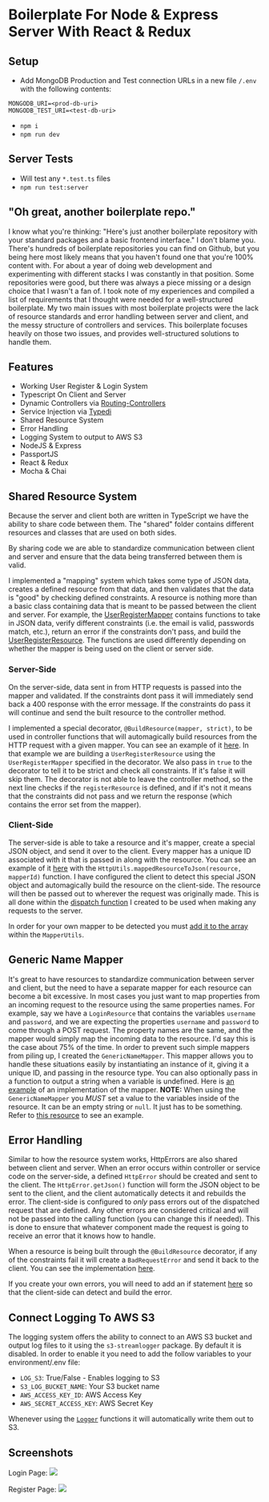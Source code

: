 # Boilerplate For Node & Express Server With React & Redux

## Setup
- Add MongoDB Production and Test connection URLs in a new file `/.env` with the following contents:
```
MONGODB_URI=<prod-db-uri>
MONGODB_TEST_URI=<test-db-uri>
```
- `npm i`
- `npm run dev`

## Server Tests
- Will test any `*.test.ts` files
- `npm run test:server`

## "Oh great, another boilerplate repo."
I know what you're thinking: "Here's just another boilerplate repository with your standard packages and a basic frontend interface." I don't blame you. There's hundreds of boilerplate repositories you can find on Github, but you being here most likely means that you haven't found one that you're 100% content with. For about a year of doing web development and experimenting with different stacks I was constantly in that position. Some repositories were good, but there was always a piece missing or a design choice that I wasn't a fan of. I took note of my experiences and compiled a list of requirements that I thought were needed for a well-structured boilerplate. My two main issues with most boilerplate projects were the lack of resource standards and error handling between server and client, and the messy structure of controllers and services. This boilerplate focuses heavily on those two issues, and provides well-structured solutions to handle them.

## Features
- Working User Register & Login System
- Typescript On Client and Server
- Dynamic Controllers via [Routing-Controllers](https://github.com/typestack/routing-controllers)
- Service Injection via [Typedi](https://github.com/typestack/typedi)
- Shared Resource System
- Error Handling
- Logging System to output to AWS S3
- NodeJS & Express
- PassportJS
- React & Redux
- Mocha & Chai

## Shared Resource System

Because the server and client both are written in TypeScript we have the ability to share
code between them. The "shared" folder contains different resources and classes that 
are used on both sides.

By sharing code we are able to standardize communication between client and server and 
ensure that the data being transferred between them is valid. 

I implemented a "mapping" system which takes some type of JSON data, creates a defined resource
from that data, and then validates that the data is "good" by checking defined constraints. A resource is nothing
more than a basic class containing data that is meant to be passed between the client and server. For example,
the [UserRegisterMapper](https://github.com/jmrapp1/Node-React-Redux-Boilerplate/blob/master/src/shared/mappers/user/UserRegisterMapper.ts)
contains functions to take in JSON data, verify different constraints (i.e. the email is valid, passwords match, etc.), return an error
if the constraints don't pass, and build the [UserRegisterResource](https://github.com/jmrapp1/Node-React-Redux-Boilerplate/blob/master/src/shared/resources/user/UserRegisterResource.ts). 
The functions are used differently depending on whether the mapper is being used on the client or server side.

### Server-Side
On the server-side, data sent in from HTTP requests is passed into the mapper and validated. If the constraints
dont pass it will immediately send back a 400 response with the error message. If the constraints do pass it will
continue and send the built resource to the controller method.

I implemented a special decorator, `@BuildResource(mapper, strict)`, to be used in controller functions that will automagically build resources from the
HTTP request with a given mapper. You can see an example of it [here](https://github.com/jmrapp1/Node-React-Redux-Boilerplate/blob/master/src/server/controllers/UserController.ts#L20).
In that example we are building a `UserRegisterResource` using the `UserRegisterMapper` specified in the decorator. We also pass
in `true` to the decorator to tell it to be strict and check all constraints. If it's false it will skip them. The decorator is not able to
leave the controller method, so the next line checks if the `registerResource` is defined, and if it's not it means that the constraints did not
pass and we return the response (which contains the error set from the mapper).

### Client-Side
The server-side is able to take a resource and it's mapper, create a special JSON object, and send it over to the client. Every mapper has a unique
ID associated with it that is passed in along with the resource. You can see an example of it [here](https://github.com/jmrapp1/Node-React-Redux-Boilerplate/blob/master/src/server/controllers/UserController.ts#L32)
with the `HttpUtils.mappedResourceToJson(resource, mapperId)` function.
I have configured the client to detect this special JSON object and automagically build the resource on the client-side. The resource will then be passed out to 
wherever the request was originally made. This is all done within the [dispatch function](https://github.com/jmrapp1/Node-React-Redux-Boilerplate/blob/master/src/client/src/redux/utils/fetchUtils.ts#L14) I created
to be used when making any requests to the server. 

In order for your own mapper to be detected you must [add it to the array](https://github.com/jmrapp1/Node-React-Redux-Boilerplate/blob/master/src/shared/mappers/MapperUtils.ts#L6) 
within the `MapperUtils`. 

## Generic Name Mapper

It's great to have resources to standardize communication between server and client, but the need to have a separate
mapper for each resource can become a bit excessive. In most cases you just want to map properties from an incoming request to
the resource using the same properties names. For example, say we have a `LoginResource` that contains the variables `username`
and `password`, and we are expecting the properties `username` and `password` to come through a POST request. The property names 
are the same, and the mapper would simply map the incoming data to the resource. I'd say this is the case about 75% of the time.
In order to prevent such simple mappers from piling up, I created the `GenericNameMapper`. This mapper allows you to handle 
these situations easily by instantiating an instance of it, giving it a unique ID, and passing in the resource type. You can
also optionally pass in a function to output a string when a variable is undefined. Here is [an example](https://github.com/jmrapp1/Node-React-Redux-Boilerplate/blob/master/src/shared/mappers/MapperUtils.ts#L10)
of an implementation of the mapper. **NOTE:** When using the `GenericNameMapper` you _MUST_ set a value to the variables inside of the resource. It 
can be an empty string or `null`. It just has to be something. Refer to [this resource](https://github.com/jmrapp1/Node-React-Redux-Boilerplate/blob/master/src/shared/resources/test/GenericResource.ts) to see an example.

## Error Handling

Similar to how the resource system works, HttpErrors are also shared between client and server. When an error occurs within controller
or service code on the server-side, a defined `HttpError` should be created and sent to the client. The `HttpError.getJson()` function will 
form the JSON object to be sent to the client, and the client automatically detects it and rebuilds the error. The client-side is configured to *only* 
pass errors out of the dispatched request that are defined. Any other errors are considered critical and will not be passed into the calling function
(you can change this if needed). This is done to ensure that whatever component made the request is going to receive an error that it knows how to handle.

When a resource is being built through the `@BuildResource` decorator, if any of the constraints fail it will create a `BadRequestError` and send it back
to the client. You can see the implementation [here](https://github.com/jmrapp1/Node-React-Redux-Boilerplate/blob/master/src/server/modules/resource-mapping/decorators/BuildResource.ts#L34).

If you create your own errors, you will need to add an if statement [here](https://github.com/jmrapp1/Node-React-Redux-Boilerplate/blob/master/src/shared/errors/ErrorBuilder.ts#L4) 
so that the client-side can detect and build the error.

## Connect Logging To AWS S3
The logging system offers the ability to connect to an AWS S3 bucket and output log files to it using the `s3-streamlogger` package. By default it is disabled.
In order to enable it you need to add the follow variables to your environment/.env file:
- `LOG_S3`: True/False - Enables logging to S3
- `S3_LOG_BUCKET_NAME`: Your S3 bucket name
- `AWS_ACCESS_KEY_ID`: AWS Access Key
- `AWS_SECRET_ACCESS_KEY`: AWS Secret Key

Whenever using the [`Logger`](https://github.com/jmrapp1/Node-React-Redux-Boilerplate/blob/master/src/server/util/Logger.ts) functions it will automatically write them out to S3.

## Screenshots
Login Page:
![](https://i.imgur.com/5sMDhen.png)

Register Page:
![](https://i.imgur.com/8ESSRXQ.png)
